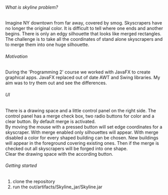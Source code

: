 ###### What is skyline problem?
Imagine NY downtown from far away, covered by smog. Skyscrapers have no longer the original color. It is difficult to tell where one ends and another begins. There is only an edgy silhouette that looks like merged rectangles.
<br>
The challenge is to take all the coordinates of stand alone skyscrapers and to merge them into one huge silhouette.

###### Motivation
During the 'Programming 2' course we worked with JavaFX to create graphical apps. JavaFX replaced out of date AWT and Swing libraries. My aim was to try them out and see the differences.

###### UI
There is a drawing space and a little control panel on the right side. The control panel has a merge check box, two radio buttons for color and a clear button. By default merge is activated.
<br>
By moving the mouse with a pressed button will set edge coordinates for a skyscraper. With merge enabled only silhouettes will appear. With merge disabled a color for every shaped building can be chosen. New buildings will appear in the foreground covering existing ones. Then if the merge is checked out all skyscrapers will be forged into one shape.
<br>
Clear the drawing space with the according button.

###### Getting started
1. clone the repository
2. run the out/artifacts/Skyline_jar/Skyline.jar